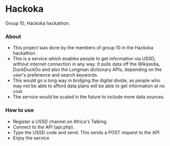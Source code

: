 # Hackoka
Group 10, Hackoka hackathon.

### About
* This project was done by the members of group 10 in the Hackoka hackathon. 
* This is a service which enables people to get information via USSD, without internet connection in any way. It pulls data off the Wikipedia, DuckDuckGo and also the Longman dictionary APIs, depending on the user's preference and search keywords. 
* This would go a long way in bridging the digital divide, as people who may not be able to afford data plans will be able to get information at no cost. 
* The service would be scaled in the future to include more data sources.

### How to use
* Register a USSD channel on Africa's Talking.
* Connect to the API (api.php).
* Type the USSD code and send. This sends a POST request to the API
* Enjoy the service
